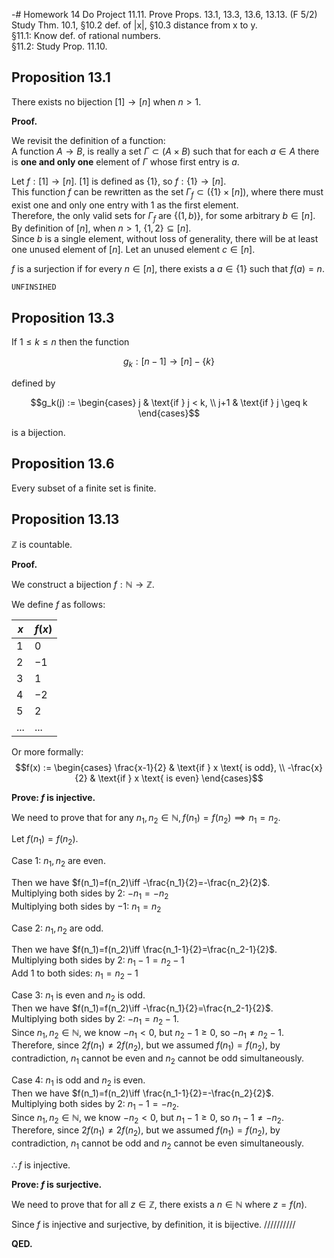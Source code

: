 -# Homework 14
Do Project 11.11. Prove Props. 13.1, 13.3, 13.6, 13.13. (F 5/2)  
Study Thm. 10.1, §10.2 def. of |x|, §10.3 distance from x to y.  
§11.1: Know def. of rational numbers.  
§11.2: Study Prop. 11.10.   

## Proposition 13.1  
There exists no bijection $[1]\to [n]$ when $n>1$.  

**Proof.**  

We revisit the definition of a function:  
A function $A\to B$, is really a set $\Gamma\subset(A\times B)$ such that for each $a\in A$ there is **one and only one** element of $\Gamma$ whose first entry is $a$.  

Let $f : [1]\to [n]$.  $[1]$ is defined as $\{1\}$, so $f : \{1\}\to [n]$.  
This function $f$ can be rewritten as the set $\Gamma_f\subset (\{1\}\times [n])$, where there must exist one and only one entry with $1$ as the first element.  
Therefore, the only valid sets for $\Gamma_f$ are $\{(1, b)\}$, for some arbitrary $b\in [n]$.  
By definition of $[n]$, when $n>1$, $\{1, 2\}\subseteq [n]$.  
Since $b$ is a single element, without loss of generality, there will be at least one unused element of $[n]$. Let an unused element $c\in[n]$.  

$f$ is a surjection if for every $n\in[n]$, there exists a $a\in \{1\}$ such that $f(a)=n$.  

`UNFINSIHED`  

## Proposition 13.3
If $1 \leq k \leq n$ then the function

$$g_k : [n-1] \to [n]-\{k\}$$

defined by

$$g_k(j) := 
\begin{cases}
j & \text{if } j < k, \\
j+1 & \text{if } j \geq k
\end{cases}$$

is a bijection.  

## Proposition 13.6  
Every subset of a finite set is finite.  

## Proposition 13.13  
$\mathbb{Z}$ is countable.  

**Proof.**  

We construct a bijection $f : \mathbb{N}\to \mathbb{Z}$.  

We define $f$ as follows:  

| $x$   | $f(x)$ |
| ----- | ------ |
| $1$   | $0$    |
| $2$   | $-1$   |
| $3$   | $1$    |
| $4$   | $-2$   |
| $5$   | $2$    |
| $...$ | $...$  |

Or more formally:  
$$f(x) := 
\begin{cases}
\frac{x-1}{2} & \text{if } x \text{ is odd}, \\
-\frac{x}{2} & \text{if } x \text{ is even}
\end{cases}$$  

**Prove: $f$ is injective.**  

We need to prove that for any $n_1, n_2\in \mathbb{N}, f(n_1)=f(n_2)\implies n_1=n_2$.  

Let $f(n_1)=f(n_2)$.  

Case 1: $n_1, n_2$ are even.  

Then we have $f(n_1)=f(n_2)\iff -\frac{n_1}{2}=-\frac{n_2}{2}$.  
Multiplying both sides by $2$: $-n_1=-n_2$  
Multiplying both sides by $-1$: $n_1=n_2$  

Case 2: $n_1, n_2$ are odd.  

Then we have $f(n_1)=f(n_2)\iff \frac{n_1-1}{2}=\frac{n_2-1}{2}$.  
Multiplying both sides by $2$: $n_1-1=n_2-1$  
Add $1$ to both sides: $n_1=n_2-1$  

Case 3: $n_1$ is even and $n_2$ is odd.  
Then we have $f(n_1)=f(n_2)\iff -\frac{n_1}{2}=\frac{n_2-1}{2}$.  
Multiplying both sides by $2$: $-n_1=n_2-1$.  
Since $n_1, n_2\in\mathbb{N}$, we know $-n_1 < 0$, but $n_2-1 \geq 0$, so $-n_1\neq n_2-1$. Therefore, since $2f(n_1)\neq 2f(n_2)$, but we assumed $f(n_1)=f(n_2)$, by contradiction, $n_1$ cannot be even and $n_2$ cannot be odd simultaneously.  

Case 4: $n_1$ is odd and $n_2$ is even.  
Then we have $f(n_1)=f(n_2)\iff \frac{n_1-1}{2}=-\frac{n_2}{2}$.  
Multiplying both sides by $2$: $n_1-1=-n_2$.  
Since $n_1, n_2\in\mathbb{N}$, we know $-n_2 < 0$, but $n_1-1 \geq 0$, so $n_1-1\neq -n_2$. Therefore, since $2f(n_1)\neq 2f(n_2)$, but we assumed $f(n_1)=f(n_2)$, by contradiction, $n_1$ cannot be odd and $n_2$ cannot be even simultaneously.  

$\therefore f$ is injective.   

**Prove: $f$ is surjective.**  

We need to prove that for all $z\in\mathbb{Z}$, there exists a $n\in\mathbb{N}$ where $z=f(n)$.  



Since $f$ is injective and surjective, by definition, it is bijective.  //////////

**QED.**  
